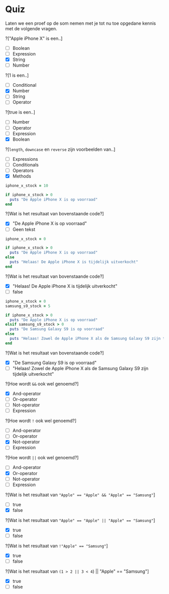 # Quiz

Laten we een proef op de som nemen met je tot nu toe opgedane kennis met de
volgende vragen.

?["Apple iPhone X" is een..]
-[ ] Boolean
-[ ] Expression
-[x] String
-[ ] Number

?[1 is een..]
-[ ] Conditional
-[x] Number
-[ ] String
-[ ] Operator

?[true is een..]
-[ ] Number
-[ ] Operator
-[ ] Expression
-[x] Boolean

?[`length`, `downcase` en `reverse` zijn voorbeelden van..]
-[ ] Expressions
-[ ] Conditionals
-[ ] Operators
-[x] Methods

```ruby
iphone_x_stock = 10

if iphone_x_stock > 0
  puts "De Apple iPhone X is op voorraad"
end
```

?[Wat is het resultaat van bovenstaande code?]
-[x] "De Apple iPhone X is op voorraad"
-[ ] Geen tekst

```ruby
iphone_x_stock = 0

if iphone_x_stock > 0
  puts "De Apple iPhone X is op voorraad"
else
  puts "Helaas! De Apple iPhone X is tijdelijk uitverkocht"
end
```

?[Wat is het resultaat van bovenstaande code?]
-[x] "Helaas! De Apple iPhone X is tijdelijk uitverkocht"
-[ ] false

```ruby
iphone_x_stock = 0
samsung_s9_stock = 5

if iphone_x_stock > 0
  puts "De Apple iPhone X is op voorraad"
elsif samsung_s9_stock > 0
  puts "De Samsung Galaxy S9 is op voorraad"
else
  puts "Helaas! Zowel de Apple iPhone X als de Samsung Galaxy S9 zijn tijdelijk uitverkocht"
end

```

?[Wat is het resultaat van bovenstaande code?]
-[x] "De Samsung Galaxy S9 is op voorraad"
-[ ] "Helaas! Zowel de Apple iPhone X als de Samsung Galaxy S9 zijn tijdelijk uitverkocht"

?[Hoe wordt `&&` ook wel genoemd?]
-[x] And-operator
-[ ] Or-operator
-[ ] Not-operator
-[ ] Expression

?[Hoe wordt `!` ook wel genoemd?]
-[ ] And-operator
-[ ] Or-operator
-[x] Not-operator
-[ ] Expression

?[Hoe wordt `||` ook wel genoemd?]
-[ ] And-operator
-[x] Or-operator
-[ ] Not-operator
-[ ] Expression

?[Wat is het resultaat van `"Apple" == "Apple" && "Apple" == "Samsung"`]
-[ ] true
-[x] false

?[Wat is het resultaat van `"Apple" == "Apple" || "Apple" == "Samsung"`]
-[x] true
-[ ] false

?[Wat is het resultaat van `!"Apple" == "Samsung"`]
-[x] true
-[ ] false

?[Wat is het resultaat van `(1 > 2 || 3 < 4`) || "Apple" == "Samsung"]
-[x] true
-[ ] false